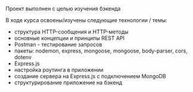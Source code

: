 Проект выполнен с целью изучения бэкенда

В ходе курса освоены/изучены следующие технологии / темы:

- структура HTTP-сообщения и HTTP-методы
- основные концепции и принципы REST API
- Postman - тестирование запросов
- пакеты: nodemon, express, mongoose, mongoose, body-parser, cors, dotenv
- Express.js
- настройка роутинга в приложении
- создание сервера на Express.js с подключением MongoDB
- структурирование приложение на бэкенд
